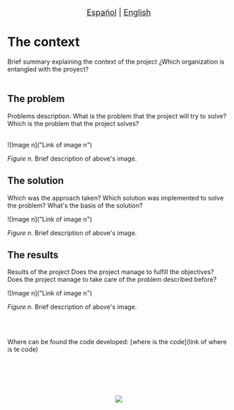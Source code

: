 <p align = "center">
<font size ="4.7px"><a href = "spanish version link">Español</a>
                                                                              |
<a href = "english version link">English</a></font> 
</p>

# The context
Brief summary explaining the context of the project
¿Which organization is entangled with the proyect?
<br></br>

## The problem
Problems description.
What is the problem that the project will try to solve?
Which is the problem that the project solves?
<br></br>

![Image n]("Link of image n")

*Figure n.* Brief description of above's image. 

## The solution
Which was the approach taken?
Which solution was implemented to solve the problem?
What's the basis of the solution?

![Image n]("Link of image n")

*Figure n.* Brief description of above's image. 

## The results
Results of the project
Does the project manage to fulfill the objectives?
Does the project manage to take care of the problem described before?

![Image n]("Link of image n")  

*Figure n.* Brief description of above's image. 

<br></br>

Where can be found the code developed: [where is the code](link of where is te code)

<br></br>
<br></br>

<p align="center">
<img src="Link of the image with organizational logos">
</p>
